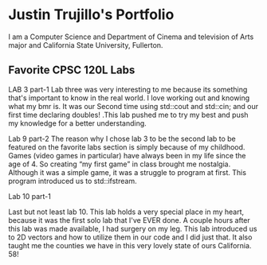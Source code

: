 
# Justin Trujillo's Portfolio

I am a Computer Science and Department of Cinema and television of Arts major and California State University, Fullerton.

## Favorite CPSC 120L Labs 
LAB 3 part-1
Lab three was very interesting to me because its something that's important to know in the real world. I love working out and knowing what my bmr is. It was our Second time using std::cout and std::cin; and our first time declaring doubles! .This lab pushed me to try my best and push my knowledge for a better understanding. 

Lab 9 part-2 
The reason why I chose lab 3 to be the second lab to be featured on the favorite labs section is simply because of my childhood. Games (video games in particular) have always been in my life since the age of 4. So creating “my first game” in class brought me nostalgia. Although it was a simple game, it was a struggle to program at first. This program introduced us to std::ifstream. 

Lab 10 part-1

Last but not least lab 10. This lab holds a very special place in my heart, because it was the first solo lab that I've EVER done. A couple hours after this lab was made available, I had surgery on my leg. This lab introduced us to 2D vectors and how to utilize them in our code and I did just that. It also taught me the counties we have in this very lovely state of ours California. 58!


